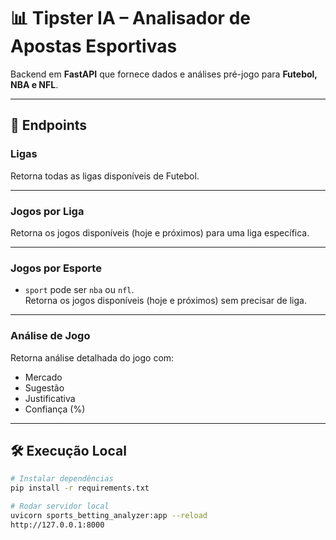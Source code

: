 # 📊 Tipster IA – Analisador de Apostas Esportivas

Backend em **FastAPI** que fornece dados e análises pré-jogo para **Futebol, NBA e NFL**.

---

## 🚀 Endpoints

### Ligas
Retorna todas as ligas disponíveis de Futebol.

---

### Jogos por Liga
Retorna os jogos disponíveis (hoje e próximos) para uma liga específica.

---

### Jogos por Esporte
- `sport` pode ser `nba` ou `nfl`.  
Retorna os jogos disponíveis (hoje e próximos) sem precisar de liga.

---

### Análise de Jogo
Retorna análise detalhada do jogo com:
- Mercado
- Sugestão
- Justificativa
- Confiança (%)

---

## 🛠️ Execução Local

```bash
# Instalar dependências
pip install -r requirements.txt

# Rodar servidor local
uvicorn sports_betting_analyzer:app --reload
http://127.0.0.1:8000
